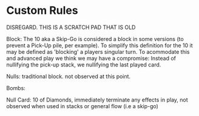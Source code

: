 # Custom Rules

DISREGARD. THIS IS A SCRATCH PAD THAT IS OLD

Block: The 10 aka a Skip-Go is considered a block in some versions (to prevent a Pick-Up pile, per example). To simplify this definition for the 10 it may be defined as 'blocking' a players singular turn.
To acommodate this and advanced play we think we may have a compromise: Instead of nullifying the pick-up stack, we nullifying the last played card.

Nulls: traditional block. not observed at this point.

Bombs:


Null Card: 10 of Diamonds, immediately terminate any effects in play, not observed when used in stacks or general flow (i.e a skip-go)